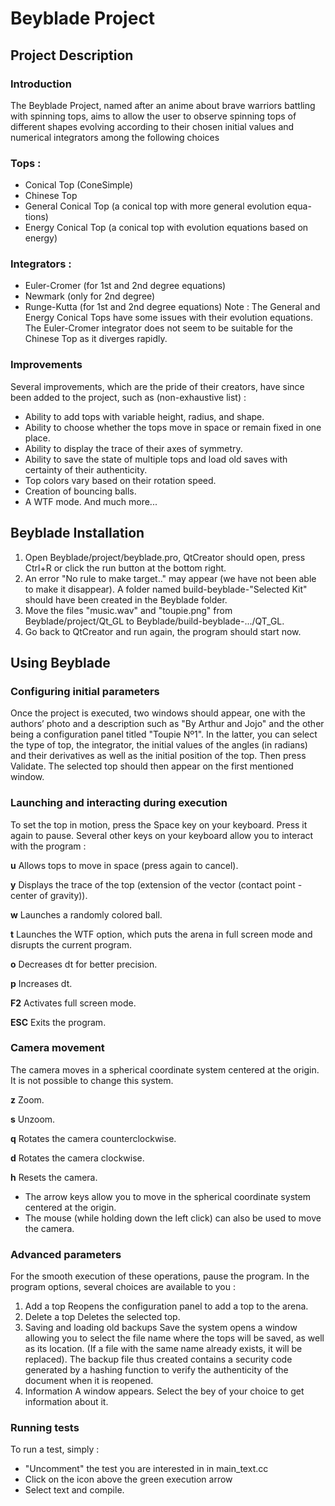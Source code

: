 # Beyblade Project

## Project Description
### Introduction
The Beyblade Project, named after an anime about brave warriors battling
with spinning tops, aims to allow the user to observe spinning tops of different
shapes evolving according to their chosen initial values and numerical integrators
among the following choices

### Tops :
- Conical Top (ConeSimple)
- Chinese Top
- General Conical Top (a conical top with more general evolution equa-
tions)
- Energy Conical Top (a conical top with evolution equations based on
energy)
### Integrators :
- Euler-Cromer (for 1st and 2nd degree equations)
- Newmark (only for 2nd degree)
- Runge-Kutta (for 1st and 2nd degree equations)
Note : The General and Energy Conical Tops have some issues with their
evolution equations. The Euler-Cromer integrator does not seem to be suitable
for the Chinese Top as it diverges rapidly.
### Improvements
Several improvements, which are the pride of their creators, have since been
added to the project, such as (non-exhaustive list) :
- Ability to add tops with variable height, radius, and shape.
- Ability to choose whether the tops move in space or remain fixed in one
place.
- Ability to display the trace of their axes of symmetry.
- Ability to save the state of multiple tops and load old saves with certainty
of their authenticity.
- Top colors vary based on their rotation speed.
- Creation of bouncing balls.
- A WTF mode.
And much more...

## Beyblade Installation
1. Open Beyblade/project/beyblade.pro, QtCreator should open, press Ctrl+R
or click the run button at the bottom right.
2. An error "No rule to make target.." may appear (we have not been able to
make it disappear). A folder named build-beyblade-"Selected Kit" should
have been created in the Beyblade folder.
3. Move the files "music.wav" and "toupie.png" from Beyblade/project/Qt_GL
to Beyblade/build-beyblade-.../QT_GL.
4. Go back to QtCreator and run again, the program should start now.


## Using Beyblade
### Configuring initial parameters
Once the project is executed, two windows should appear, one with the
authors’ photo and a description such as "By Arthur and Jojo" and the other
being a configuration panel titled "Toupie Nº1". In the latter, you can select
the type of top, the integrator, the initial values of the angles (in radians) and
their derivatives as well as the initial position of the top. Then press Validate.
The selected top should then appear on the first mentioned window.
### Launching and interacting during execution
To set the top in motion, press the Space key on your keyboard. Press it
again to pause. Several other keys on your keyboard allow you to interact with
the program :

**u** Allows tops to move in space (press again to cancel).

**y** Displays the trace of the top (extension of the vector (contact point -
center of gravity)).

**w** Launches a randomly colored ball.

**t** Launches the WTF option, which puts the arena in full screen mode and
disrupts the current program.

**o** Decreases dt for better precision.

**p** Increases dt.

**F2** Activates full screen mode.

**ESC** Exits the program.

### Camera movement
The camera moves in a spherical coordinate system centered at the origin.
It is not possible to change this system.

**z** Zoom.

**s** Unzoom.

**q** Rotates the camera counterclockwise.

**d** Rotates the camera clockwise.

**h** Resets the camera.

- The arrow keys allow you to move in the spherical coordinate system
centered at the origin.
- The mouse (while holding down the left click) can also be used to move
the camera.
### Advanced parameters
For the smooth execution of these operations, pause the program. In the
program options, several choices are available to you :
1. Add a top
Reopens the configuration panel to add a top to the arena.
1. Delete a top
Deletes the selected top.
1. Saving and loading old backups
Save the system opens a window allowing you to select the file name where
the tops will be saved, as well as its location. (If a file with the same name
already exists, it will be replaced). The backup file thus created contains a
security code generated by a hashing function to verify the authenticity of the
document when it is reopened.
1. Information
A window appears. Select the bey of your choice to get information about
it.
### Running tests
To run a test, simply :
- "Uncomment" the test you are interested in in main_text.cc
- Click on the icon above the green execution arrow
- Select text and compile.
